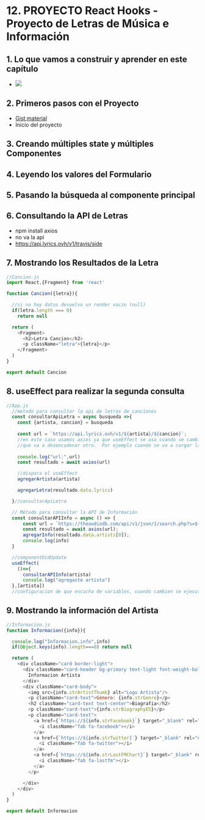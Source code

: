 # 12. PROYECTO React Hooks - Proyecto de Letras de Música e Información

## 1. Lo que vamos a construir y aprender en este capítulo
- ![](https://trello-attachments.s3.amazonaws.com/5b014dcaf4507eacfc1b4540/5d7fef6652faf333827e91c3/f6fb85df221d4cabbdf4b12814697b69/image.png)
## 2. Primeros pasos con el Proyecto
- [Gist material](https://gist.github.com/juanpablogdl/913aa9fb212bee2815291b5228cfbfef)
- Inicio del proyecto
## 3. Creando múltiples state y múltiples Componentes

## 4. Leyendo los valores del Formulario

## 5. Pasando la búsqueda al componente principal

## 6. Consultando la API de Letras
- npm install axios
- no va la api
- https://api.lyrics.ovh/v1/travis/side

## 7. Mostrando los Resultados de la Letra
```js
//Cancion.js
import React,{Fragment} from 'react'

function Cancion({letra}){

  //si no hay datos devuelvo un render vacio (null)
  if(letra.length === 0)
    return null

  return (
    <Fragment>
      <h2>Letra Cancion</h2>
      <p className="letra">{letra}</p>
    </Fragment>
  )
}

export default Cancion
```
## 8. useEffect para realizar la segunda consulta
```js
//App.js
  //metodo para consultar la api de letras de canciones
  const consultarApiLetra = async busqueda =>{
    const {artista, cancion} = busqueda
     
    const url = `https://api.lyrics.ovh/v1/${artista}/${cancion}`;
    //en este caso usamos axios ya que useEffect se usa cuando se cambia algun componente
    //que va a desencadenar otro.  Por ejemplo cuando se va a cargar la página se necesita llamar una API
    
    console.log("url:",url)
    const resultado = await axios(url)

    //dispara el useEffect
    agregarArtista(artista)

    agregarLetra(resultado.data.lyrics)

  }//consultarApiLetra

  // Método para consultar la API de Información
  const consultarAPIInfo = async () => {
      const url = `https://theaudiodb.com/api/v1/json/1/search.php?s=${artista}`;
      const resultado = await axios(url);
      agregarInfo(resultado.data.artists[0]);
      console.log(info)
  }  

  //componentDidUpdate
  useEffect(
    ()=>{
      consultarAPIInfo(artista)
      console.log("agregaste artista")
  },[artista])
  //configuracion de que escucha de variables, cuando cambien se ejecutará esta funcion

```
## 9. Mostrando la información del Artista
```js
//Informacion.js
function Informacion({info}){

  console.log("Informacion.info",info)
  if(Object.keys(info).length===0) return null

  return (
    <div className="card border-light">
      <div className="card-header bg-primary text-light font-weight-bold">
        Informacion Artista
      </div>
      <div className="card-body">
        <img src={info.strArtistThumb} alt="Logo Artista"/>
        <p className="card-text">Género: {info.strGenre}</p>
        <h2 className="card-text text-center">Biografia</h2>
        <p className="card-text">{info.strBiographyES}</p>
        <p className="card-text">
          <a href={`https://${info.strFacebook}`} target="_blank" rel="noopener noreferrer">
            <i className="fab fa-facebook"></i>
          </a>
          <a href={`https://${info.strTwitter}`} target="_blank" rel="noopener noreferrer">
            <i className="fab fa-twitter"></i>
          </a>
          <a href={`https://${info.strLastFMChart}`} target="_blank" rel="noopener noreferrer">
            <i className="fab fa-lastfm"></i>
          </a>                    
        </p>

      </div>
    </div>
  )
}

export default Informacion
```
